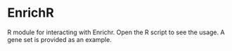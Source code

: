# EnrichR
R module for interacting with Enrichr. Open the R script to see the usage. A gene set is provided as an example.
